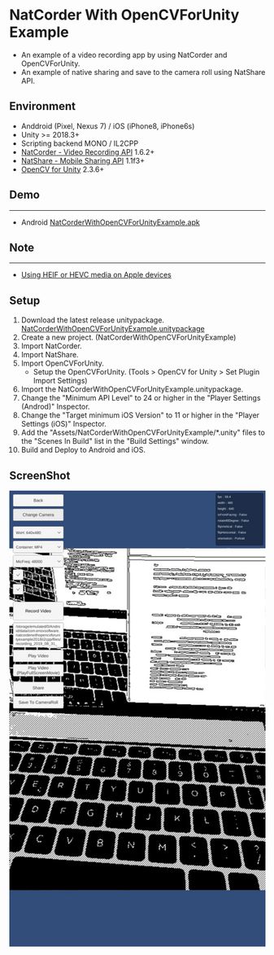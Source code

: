 # NatCorder With OpenCVForUnity Example

* An example of a video recording app by using NatCorder and OpenCVForUnity.
* An example of native sharing and save to the camera roll using NatShare API.


## Environment
* Anddroid (Pixel, Nexus 7) / iOS (iPhone8, iPhone6s)
* Unity >= 2018.3+
* Scripting backend MONO / IL2CPP
* [NatCorder - Video Recording API](https://assetstore.unity.com/packages/tools/integration/natcorder-video-recording-api-102645?aid=1011l4ehR) 1.6.2+ 
* [NatShare - Mobile Sharing API](https://assetstore.unity.com/packages/tools/integration/natshare-mobile-sharing-api-117705?aid=1011l4ehR) 1.1f3+ 
* [OpenCV for Unity](https://assetstore.unity.com/packages/tools/integration/opencv-for-unity-21088?aid=1011l4ehR) 2.3.6+ 


## Demo
-----
* Android [NatCorderWithOpenCVForUnityExample.apk](https://github.com/EnoxSoftware/NatCorderWithOpenCVForUnityExample/releases)


## Note
-----
* [Using HEIF or HEVC media on Apple devices](https://support.apple.com/en-us/HT207022)


## Setup
1. Download the latest release unitypackage. [NatCorderWithOpenCVForUnityExample.unitypackage](https://github.com/EnoxSoftware/NatCorderWithOpenCVForUnityExample/releases)
1. Create a new project. (NatCorderWithOpenCVForUnityExample)
1. Import NatCorder.
1. Import NatShare.
1. Import OpenCVForUnity.
    * Setup the OpenCVForUnity. (Tools > OpenCV for Unity > Set Plugin Import Settings)
1. Import the NatCorderWithOpenCVForUnityExample.unitypackage.
1. Change the "Minimum API Level" to 24 or higher in the "Player Settings (Androd)" Inspector.
1. Change the "Target minimum iOS Version" to 11 or higher in the "Player Settings (iOS)" Inspector.
1. Add the "Assets/NatCorderWithOpenCVForUnityExample/*.unity" files to the "Scenes In Build" list in the "Build Settings" window.
1. Build and Deploy to Android and iOS.


## ScreenShot
![screenshot01.jpg](screenshot01.jpg) 

